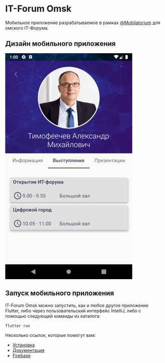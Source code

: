 # IT-Forum Omsk

  Мобильное приложение разрабатываемое в рамках [@Mobilatorium](https://vk.com/mobilatorium)
для омского IT-Форума.

## Дизайн мобильного приложения

![Alt-текст](https://github.com/Elegerd/it_forum_omsk/blob/master/screenshots/Screenshot.png "Speaker IT-Forum")

## Запуск мобильного приложения

  IT-Forum Omsk можно запустить, как и любое другое приложение Flutter,
либо через пользовательский интерфейс IntelliJ, либо с помощью следующей
команды из каталога:

```
flutter run
```

Несколько ссылок, которые помогут вам:
- [Установка](https://flutter.dev/docs/get-started/install)
- [Документация](https://flutter.dev/docs)
- [Firebase](https://flutter.dev/docs)
